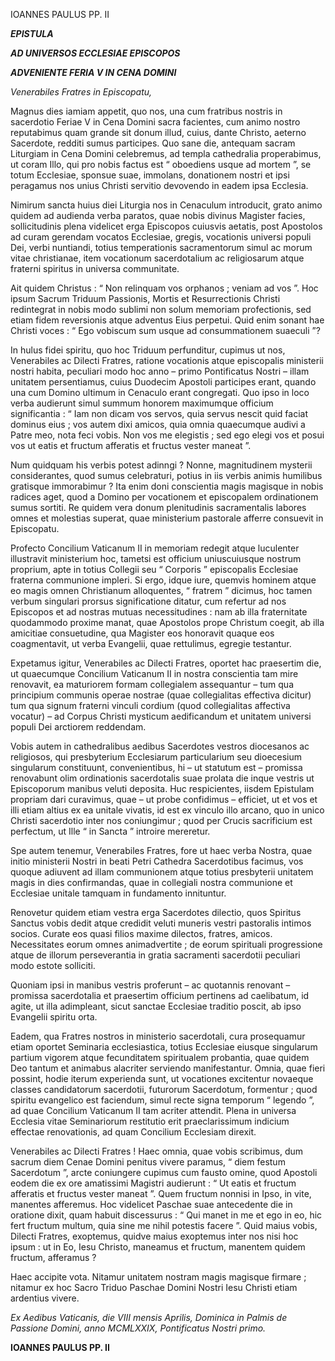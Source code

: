 IOANNES PAULUS PP. II

***EPISTULA***

***AD UNIVERSOS ECCLESIAE EPISCOPOS***

***ADVENIENTE FERIA V IN CENA DOMINI***

*Venerabiles Fratres in Episcopatu,*

Magnus dies iamiam appetit, quo nos, una cum fratribus nostris in sacerdotio Feriae V in Cena Domini sacra facientes, cum animo nostro reputabimus quam grande sit donum illud, cuius, dante Christo, aeterno Sacerdote, redditi sumus participes. Quo sane die, antequam sacram Liturgiam in Cena Domini celebremus, ad templa cathedralia properabimus, ut coram Illo, qui pro nobis factus est “ oboediens usque ad mortem ”, se totum Ecclesiae, sponsue suae, immolans, donationem nostri et ipsi peragamus nos unius Christi servitio devovendo in eadem ipsa Ecclesia.

Nimirum sancta huius diei Liturgia nos in Cenaculum introducit, grato animo quidem ad audienda verba paratos, quae nobis divinus Magister facies, sollicitudinis plena videlicet erga Episcopos cuiusvis aetatis, post Apostolos ad curam gerendam vocatos Ecclesiae, gregis, vocationis universi populi Dei, verbi nuntiandi, totius temperationis sacramentorum simul ac morum vitae christianae, item vocationum sacerdotalium ac religiosarum atque fraterni spiritus in universa communitate.

Ait quidem Christus : “ Non relinquam vos orphanos ; veniam ad vos ”. Hoc ipsum Sacrum Triduum Passionis, Mortis et Resurrectionis Christi redintegrat in nobis modo sublimi non solum memoriam profectionis, sed etiam fidem reversionis atque adventus Eius perpetui. Quid enim sonant hae Christi voces : “ Ego vobiscum sum usque ad consummationem suaeculi ”?

In hulus fidei spiritu, quo hoc Triduum perfunditur, cupimus ut nos, Venerabiles ac Dilecti Fratres, ratione vocationis atque episcopalis ministerii nostri habita, peculiari modo hoc anno – primo Pontificatus Nostri – illam unitatem persentiamus, cuius Duodecim Apostoli participes erant, quando una cum Domino ultimum in Cenaculo erant congregati. Quo ipso in loco verba audierunt simul summum honorem maximumque officium significantia : “ Iam non dicam vos servos, quia servus nescit quid faciat dominus eius ; vos autem dixi amicos, quia omnia quaecumque audivi a Patre meo, nota feci vobis. Non vos me elegistis ; sed ego elegi vos et posui vos ut eatis et fructum afferatis et fructus vester maneat ”.

Num quidquam his verbis potest adinngi ? Nonne, magnitudinem mysterii considerantes, quod sumus celebraturi, potius in iis verbis animis humilibus gratisque immorabimur ? Ita enim doni conscientia magis magisque in nobis radices aget, quod a Domino per vocationem et episcopalem ordinationem sumus sortiti. Re quidem vera donum plenitudinis sacramentalis labores omnes et molestias superat, quae ministerium pastorale afferre consuevit in Episcopatu.

Profecto Concilium Vaticanum II in memoriam redegit atque luculenter illustravit ministerium hoc, tametsi est officium uniuscuiusque nostrum proprium, apte in totius Collegii seu “ Corporis ” episcopalis Ecclesiae fraterna communione impleri. Si ergo, idque iure, quemvis hominem atque eo magis omnen Christianum alloquentes, “ fratrem ” dicimus, hoc tamen verbum singulari prorsus significatione ditatur, cum refertur ad nos Episcopos et ad nostras mutuas necessitudines : nam ab illa fraternitate quodammodo proxime manat, quae Apostolos prope Christum coegit, ab illa amicitiae consuetudine, qua Magister eos honoravit quaque eos coagmentavit, ut verba Evangelii, quae rettulimus, egregie testantur.

Expetamus igitur, Venerabiles ac Dilecti Fratres, oportet hac praesertim die, ut quaecumque Concilium Vaticanum II in nostra conscientia tam mire renovavit, ea maturiorem formam collegialem assequantur – tum qua principium communis operae nostrae (quae collegialitas effectiva dicitur) tum qua signum fraterni vinculi cordium (quod collegialitas affectiva vocatur) – ad Corpus Christi mysticum aedificandum et unitatem universi populi Dei arctiorem reddendam.

Vobis autem in cathedralibus aedibus Sacerdotes vestros diocesanos ac religiosos, qui presbyterium Ecclesiarum particularium seu dioecesium singularum constituunt, convenientibus, hi – ut statutum est – promissa renovabunt olim ordinationis sacerdotalis suae prolata die inque vestris ut Episcoporum manibus veluti deposita. Huc respicientes, iisdem Epistulam propriam dari curavimus, quae – ut probe confidimus – efficiet, ut et vos et illi etiam altius ex ea unitale vivatis, id est ex vinculo illo arcano, quo in unico Christi sacerdotio inter nos coniungimur ; quod per Crucis sacrificium est perfectum, ut Ille “ in Sancta ” introire mereretur.

Spe autem tenemur, Venerabiles Fratres, fore ut haec verba Nostra, quae initio ministerii Nostri in beati Petri Cathedra Sacerdotibus facimus, vos quoque adiuvent ad illam communionem atque totius presbyterii unitatem magis in dies confirmandas, quae in collegiali nostra communione et Ecclesiae unitale tamquam in fundamento innituntur.

Renovetur quidem etiam vestra erga Sacerdotes dilectio, quos Spiritus Sanctus vobis dedit atque credidit veluti muneris vestri pastoralis intimos socios. Curate eos quasi filios maxime dilectos, fratres, amicos. Necessitates eorum omnes animadvertite ; de eorum spirituali progressione atque de illorum perseverantia in gratia sacramenti sacerdotii peculiari modo estote solliciti.

Quoniam ipsi in manibus vestris proferunt – ac quotannis renovant – promissa sacerdotalia et praesertim officium pertinens ad caelibatum, id agite, ut illa adimpleant, sicut sanctae Ecclesiae traditio poscit, ab ipso Evangelii spiritu orta.

Eadem, qua Fratres nostros in ministerio sacerdotali, cura prosequamur etiam oportet Seminaria ecclesiastica, totius Ecclesiae eiusque singularum partium vigorem atque fecunditatem spiritualem probantia, quae quidem Deo tantum et animabus alacriter serviendo manifestantur. Omnia, quae fieri possint, hodie iterum experienda sunt, ut vocationes excitentur novaeque classes candidatorum sacerdotii, futurorum Sacerdotum, formentur ; quod spiritu evangelico est faciendum, simul recte signa temporum “ legendo ”, ad quae Concilium Vaticanum II tam acriter attendit. Plena in universa Ecclesia vitae Seminariorum restitutio erit praeclarissimum indicium effectae renovationis, ad quam Concilium Ecclesiam direxit.

Venerabiles ac Dilecti Fratres ! Haec omnia, quae vobis scribimus, dum sacrum diem Cenae Domini penitus vivere paramus, “ diem festum Sacerdotum ”, arcte coniungere cupimus cum fausto omine, quod Apostoli eodem die ex ore amatissimi Magistri audierunt : “ Ut eatis et fructum afferatis et fructus vester maneat ”. Quem fructum nonnisi in Ipso, in vite, manentes afferemus. Hoc videlicet Paschae suae antecedente die in oratione dixit, quam habuit discessurus : “ Qui manet in me et ego in eo, hic fert fructum multum, quia sine me nihil potestis facere ”. Quid maius vobis, Dilecti Fratres, exoptemus, quidve maius exoptemus inter nos nisi hoc ipsum : ut in Eo, Iesu Christo, maneamus et fructum, manentem quidem fructum, afferamus ?

Haec accipite vota. Nitamur unitatem nostram magis magisque firmare ; nitamur ex hoc Sacro Triduo Paschae Domini Nostri Iesu Christi etiam ardentius vivere.

*Ex Aedibus Vaticanis, die VIII mensis Aprilis, Dominica in Palmis de Passione Domini, anno MCMLXXIX, Pontificatus Nostri primo.*

**IOANNES PAULUS PP. II**